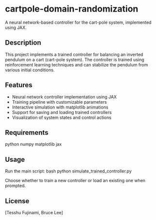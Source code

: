 # cartpole-domain-randomization

A neural network-based controller for the cart-pole system, implemented using JAX.

## Description
This project implements a trained controller for balancing an inverted pendulum on a cart (cart-pole system). The controller is trained using reinforcement learning techniques and can stabilize the pendulum from various initial conditions.

## Features
- Neural network controller implementation using JAX
- Training pipeline with customizable parameters
- Interactive simulation with matplotlib animations
- Support for saving and loading trained controllers
- Visualization of system states and control actions

## Requirements
python
numpy
matplotlib
jax

## Usage
Run the main script:
bash
python simulate_trained_controller.py

Choose whether to train a new controller or load an existing one when prompted.

## License
[Tesshu Fujinami, Bruce Lee]
